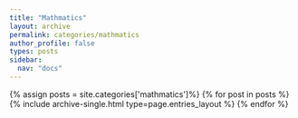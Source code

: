 ```yaml
---
title: "Mathmatics"
layout: archive
permalink: categories/mathmatics
author_profile: false
types: posts
sidebar:
  nav: "docs"
---
```


{% assign posts = site.categories['mathmatics']%}
{% for post in posts %}
  {% include archive-single.html type=page.entries_layout %}
{% endfor %}